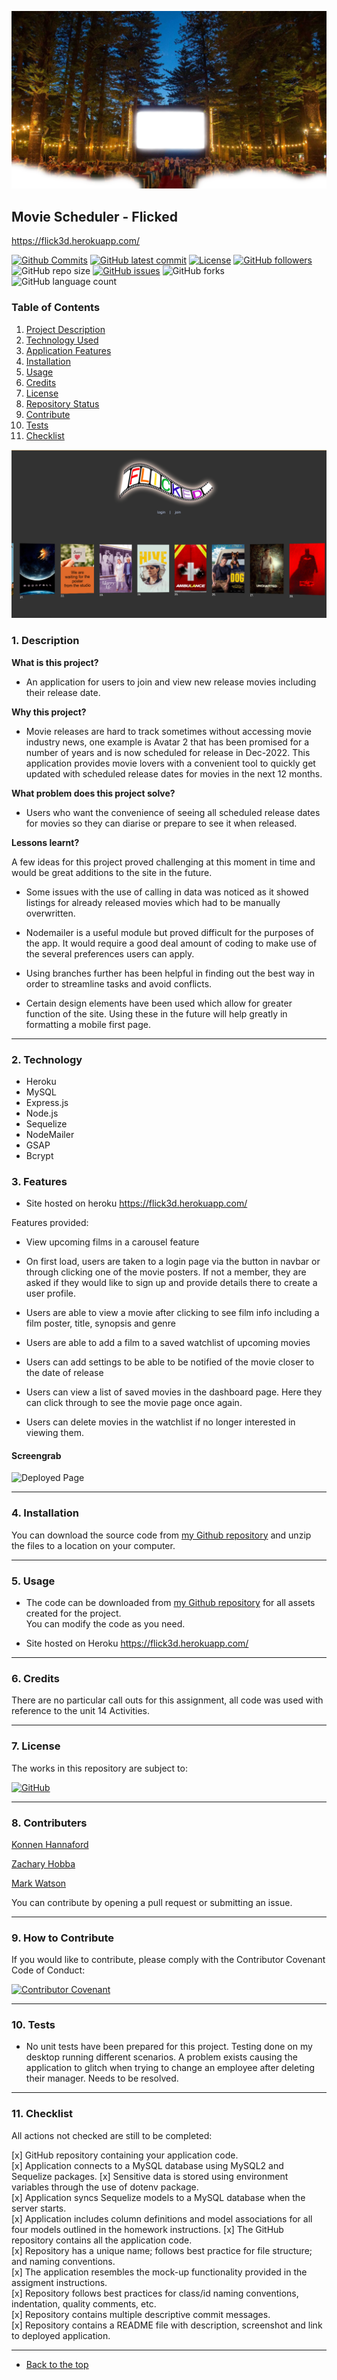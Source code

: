 ![Mark Watson](./assets/OutdoorCinemaScreen.png)
## Movie Scheduler - Flicked
https://flick3d.herokuapp.com/

[![Github Commits](https://img.shields.io/github/commit-activity/w/Mark33Mark/movie-scheduler)](https://github.com/Mark33Mark/movie-scheduler/commits)
[![GitHub latest commit](https://img.shields.io/github/last-commit/Mark33Mark/movie-scheduler)](https://github.com/Mark33Mark/movie-scheduler/branches)
[![License](https://img.shields.io/badge/License-MIT-blue.svg)](https://choosealicense.com/licenses/mit/)
[![GitHub followers](https://img.shields.io/github/followers/Mark33Mark.svg)]()
![GitHub repo size](https://img.shields.io/github/repo-size/Mark33Mark/movie-schedular)
[![GitHub issues](https://img.shields.io/github/issues/Mark33Mark/movie-scheduler)](https://img.shields.io/github/issues/Mark33Mark/movie-scheduler)
![GitHub forks](https://img.shields.io/github/forks/Mark33Mark/movie-scheduler)
![GitHub language count](https://img.shields.io/github/languages/count/Mark33Mark/movie-scheduler)

### Table of Contents  
  
   1. [Project Description](#1-description)
   2. [Technology Used](#2-technology)
   3. [Application Features](#3-features)
   4. [Installation](#4-installation)
   5. [Usage](#5-usage)
   6. [Credits](#6-credits)
   7. [License](#7-license)
   8. [Repository Status](#8-github-repo-status)
   9. [Contribute](#9-how-to-contribute)
   10. [Tests](#10-tests)
   11. [Checklist](#11-checklist)


![Deployed Page](assets/ss-site.png) 


### 1. Description  
**What is this project?**  
* An application for users to join and view new release movies including their release date.  

**Why this project?**  
* Movie releases are hard to track sometimes without accessing movie industry news, one example is Avatar 2 that has been promised for a number of years and is now scheduled for release in Dec-2022.  This application provides movie lovers with a convenient tool to quickly get updated with scheduled release dates for movies in the next 12 months.


**What problem does this project solve?**  
* Users who want the convenience of seeing all scheduled release dates for movies so they can diarise or prepare to see it when released.

**Lessons learnt?**  

A few ideas for this project proved challenging at this moment in time and would be great additions to the site in the future.  
- Some issues with the use of calling in data was noticed as it showed listings for already released movies which had to be manually overwritten.  

- Nodemailer is a useful module but proved difficult for the purposes of the app. It would require a good deal amount of coding to make use of the several preferences users can apply.  

- Using branches further has been helpful in finding out the best way in order to streamline tasks and avoid conflicts.  

- Certain design elements have been used which allow for greater function of the site. Using these in the future will help greatly in formatting a mobile first page.
---
### 2. Technology

- Heroku
- MySQL
- Express.js
- Node.js
- Sequelize
- NodeMailer
- GSAP
- Bcrypt

### 3. Features  
* Site hosted on heroku 
https://flick3d.herokuapp.com/


Features provided:

* View upcoming films in a carousel feature

* On first load, users are taken to a login page via the button in navbar or through clicking one of the movie posters.  If not a member, they are asked if they would like to sign up and provide details there to create a user profile.  

* Users are able to view a movie after clicking to see film info including a film poster, title, synopsis and genre

* Users are able to add a film to a saved watchlist of upcoming movies

* Users can add settings to be able to be notified of the movie closer to the date of release

* Users can view a list of saved movies in the dashboard page.  Here they can click through to see the movie page once again.  

* Users can delete movies in the watchlist if no longer interested in viewing them.
  
#### Screengrab

![Deployed Page](assets/flicked.gif) 


---
### 4. Installation  
You can download the source code from [my Github repository](https://github.com/Mark33Mark/movie-scheduler) and unzip the files to a location on your computer. 

---

### 5. Usage  

* The code can be downloaded from [my Github repository](https://github.com/Mark33Mark/movie-scheduler) for all assets created for the project.  
You can modify the code as you need.

* Site hosted on Heroku
https://flick3d.herokuapp.com/

---
### 6. Credits  
There are no particular call outs for this assignment, all code was used with reference to the unit 14 Activities.

---
### 7. License  
 The works in this repository are subject to:  

[![GitHub](https://img.shields.io/github/license/Mark33Mark/movie-scheduler)](doc/LICENSE.md)

---
### 8. Contributers  
[Konnen Hannaford](https://github.com/konnenhannaford)

[Zachary Hobba](https://github.com/HobbaZ)

[Mark Watson](https://github.com/Mark33Mark)

You can contribute by opening a pull request or submitting an issue.

---
### 9. How to Contribute
 If you would like to contribute, please comply with the Contributor Covenant Code of Conduct:  

[![Contributor Covenant](https://img.shields.io/badge/Contributor%20Covenant-2.1-4baaaa.svg)](doc/code_of_conduct.md)

---
### 10. Tests  
- No unit tests have been prepared for this project.  Testing done on my desktop running different scenarios.  A problem exists causing the application to glitch when trying to change an employee after deleting their manager.  Needs to be resolved.

---
### 11. Checklist  
 All actions not checked are still to be completed:

 [x]  GitHub repository containing your application code.  
 [x]  Application connects to a MySQL database using MySQL2 and Sequelize packages.
 [x]  Sensitive data is stored using environment variables through the use of dotenv package.  
 [x]  Application syncs Sequelize models to a MySQL database when the server starts.  
 [x]  Application includes column definitions and model associations for all four models outlined in the homework instructions.
 [x]  The GitHub repository contains all the application code.  
 [x]  Repository has a unique name; follows best practice for file structure; and naming conventions.  
 [x]  The application resembles the mock-up functionality provided in the assigment instructions.  
 [x]  Repository follows best practices for class/id naming conventions, indentation, quality comments, etc.  
 [x]  Repository contains multiple descriptive commit messages.  
 [x]  Repository contains a README file with description, screenshot and link to deployed application.  

---

- [Back to the top](#usyd-fsf-week14-project)